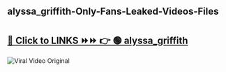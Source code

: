 
 ## alyssa_griffith-Only-Fans-Leaked-Videos-Files

# <h2><a href="https://mediaupload.pro?alyssa_griffith">🔗 Click to LINKS ⏩⏩ 👉 🟢 alyssa_griffith </a></h2>

<a href="https://mediaupload.pro?alyssa_griffith" rel="nofollow" data-target="animated-image.originalLink"><img src="https://i.ibb.co.com/xMMVF88/686577567.gif" alt="Viral Video Original" style="max-width: 100%; display: inline-block;" data-target="animated-image.originalImage"></a>